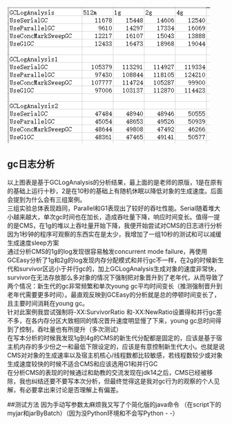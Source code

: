 ![Image text](src\main\resources\gc案例.png)
## gc日志分析
以上图表是基于GCLogAnalysis的分析结果，最上面的是老师的原版，1是在原有的基础上运行十秒，2是在10秒的基础上有随机休眠以降低对象的生成速度。后面会提到为什么会有三组案例。  
三组实验总体表现趋同，Parallel和G1表现出了较好的吞吐性能。Serial随着堆大小越来越大，单次gc时间也在加长，造成吞吐量下降，响应时间变长。值得一提的是CMS，在1g的堆以上吞吐量开始下降，我便开始尝试对CMS的日志进行分析  
因为1秒钟的程序可观察的东西实在是太少，我增加了一组10秒的测试和可以减缓生成速度sleep方案  
通过分析CMS的1g的log发现很容易触发concurrent mode failure，再使用GCEasy分析了1g和2g的log发现内存分配模式和并行gc不一样，在2g的时候新生代和survivor区远小于并行gc的，加上GCLogAnalysis生成对象的速度非常快，survivor在无法存放那么多对象的情况下强制把对象晋升到了老年代，从而导致了两个情况：新生代的gc非常频繁和单次young gc平均时间变长（推测强制晋升到老年代需要更多时间）。最直观反映到GCEasy的分析就是总的停顿时间变长了，且主要时间消耗在young gc。  
针对此案例我尝试强制将-XX:SurvivorRatio 和-XX:NewRatio设置得和并行gc差不多，在各内存分区大致相同的情况晋升速度明显慢了下来，young gc总时间得到了控制，吞吐量也有所提升（多次测试）  
在写本分析的时候我发现1g到4g的CMS的新生代分配都是固定的，应该是基于宿主机内存的多少份之一和最低下限设定的，应该是有意控制新生代大小。也就是说CMS对对象的生成速率以及宿主机核心/线程数都比较敏感，若线程数较少或对象生成速度较快的时候不适合CMS和应该选用G1和并行GC  
在分析CMS的表现的时候通过和助教的交流发现在jdk14之后，CMS已经被移除，我也纠结还要不要写本次分析，但最终觉得这是我对gc行为的观察的个人见解，有必要拿出来讨论是否理解上有偏差。  

##测试方法
因为手动写参数太麻烦我又写了个简化版的java命令 （在script下的myjar和jarByBatch）（因为没Python环境和不会写Python - -）